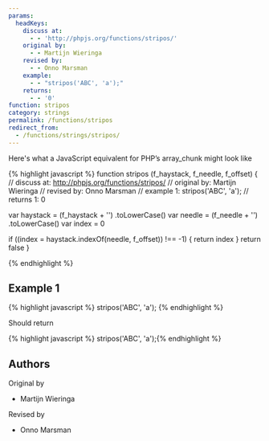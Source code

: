 ```yaml
---
params:
  headKeys:
    discuss at:
      - - 'http://phpjs.org/functions/stripos/'
    original by:
      - - Martijn Wieringa
    revised by:
      - - Onno Marsman
    example:
      - - "stripos('ABC', 'a');"
    returns:
      - - '0'
function: stripos
category: strings
permalink: /functions/stripos
redirect_from:
  - /functions/strings/stripos/
---
```


<!-- WARNING! This file is auto generated by `npm run web:inject`, do not edit by hand -->

Here's what a JavaScript equivalent for PHP’s array_chunk might look like

{% highlight javascript %}
function stripos (f_haystack, f_needle, f_offset) {
  //  discuss at: http://phpjs.org/functions/stripos/
  // original by: Martijn Wieringa
  //  revised by: Onno Marsman
  //   example 1: stripos('ABC', 'a');
  //   returns 1: 0

  var haystack = (f_haystack + '')
    .toLowerCase()
  var needle = (f_needle + '')
    .toLowerCase()
  var index = 0

  if ((index = haystack.indexOf(needle, f_offset)) !== -1) {
    return index
  }
  return false
}

{% endhighlight %}

## Example 1

{% highlight javascript %}
stripos('ABC', 'a');
{% endhighlight %}

Should return

{% highlight javascript %}
stripos('ABC', 'a');{% endhighlight %}


## Authors


Original by

- Martijn Wieringa


Revised by

- Onno Marsman

